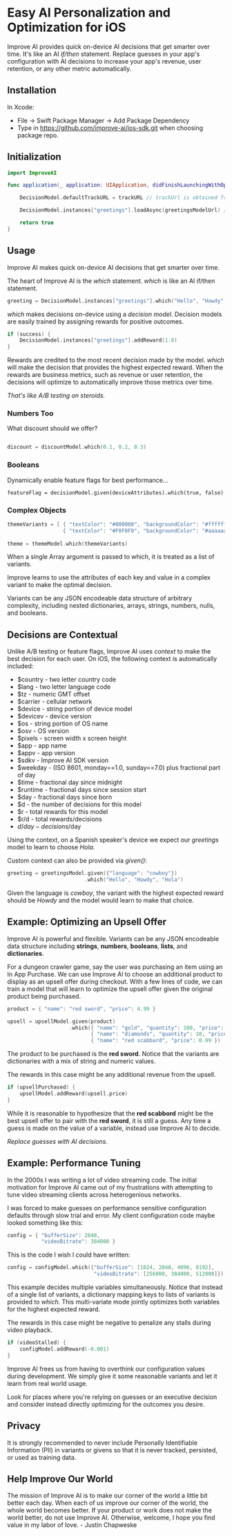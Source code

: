 # Easy AI Personalization and Optimization for iOS

Improve AI provides quick on-device AI decisions that get smarter over time. It's like an AI *if/then* statement. Replace guesses in your app's configuration with AI decisions to increase your app's revenue, user retention, or any other metric automatically.

## Installation

In Xcode:

* File -> Swift Package Manager -> Add Package Dependency
* Type in https://github.com/improve-ai/ios-sdk.git when choosing package repo.

## Initialization

```swift
import ImproveAI
```

```swift
func application(_ application: UIApplication, didFinishLaunchingWithOptions launchOptions: [UIApplication.LaunchOptionsKey: Any]?) -> Bool {

    DecisionModel.defaultTrackURL = trackURL // trackUrl is obtained from your Improve AI Gym configuration

    DecisionModel.instances["greetings"].loadAsync(greetingsModelUrl) // greetingsModelUrl is a trained model output by the Improve AI Gym

    return true
}
```

## Usage

Improve AI makes quick on-device AI decisions that get smarter over time. 

The heart of Improve AI is the *which* statement. *which* is like an AI if/then statement.
```swift
greeting = DecisionModel.instances["greetings"].which("Hello", "Howdy", "Hola")
```

*which* makes decisions on-device using a *decision model*. Decision models are easily trained by assigning rewards for positive outcomes.

```swift
if (success) {
    DecisionModel.instances["greetings"].addReward(1.0)
}
```

Rewards are credited to the most recent decision made by the model. *which* will make the decision that provides the highest expected reward.  When the rewards are business metrics, such as revenue or user retention, the decisions will optimize to automatically improve those metrics over time.

*That's like A/B testing on steroids.*

### Numbers Too

What discount should we offer?

```swift

discount = discountModel.which(0.1, 0.2, 0.3)

```

### Booleans

Dynamically enable feature flags for best performance...

```
featureFlag = decisionModel.given(deviceAttributes).which(true, false)
```

### Complex Objects

```swift
themeVariants = [ { "textColor": "#000000", "backgroundColor": "#ffffff" },
                  { "textColor": "#F0F0F0", "backgroundColor": "#aaaaaa" } ]
                            
theme = themeModel.which(themeVariants)

```
When a single Array argument is passed to which, it is treated as a list of variants.

Improve learns to use the attributes of each key and value in a complex variant to make the optimal decision.

Variants can be any JSON encodeable data structure of arbitrary complexity, including nested dictionaries, arrays, strings, numbers, nulls, and booleans.

## Decisions are Contextual

Unlike A/B testing or feature flags, Improve AI uses *context* to make the best decision for each user. On iOS, the following context is automatically included:

- $country - two letter country code
- $lang - two letter language code
- $tz - numeric GMT offset
- $carrier - cellular network
- $device - string portion of device model
- $devicev - device version
- $os - string portion of OS name
- $osv - OS version
- $pixels - screen width x screen height
- $app - app name
- $appv - app version
- $sdkv - Improve AI SDK version
- $weekday - (ISO 8601, monday==1.0, sunday==7.0) plus fractional part of day
- $time - fractional day since midnight
- $runtime - fractional days since session start
- $day - fractional days since born
- $d - the number of decisions for this model
- $r - total rewards for this model
- $r/d - total rewards/decisions
- $d/day - decisions/$day

Using the context, on a Spanish speaker's device we expect our *greetings* model to learn to choose *Hola*.

Custom context can also be provided via *given()*:

```swift
greeting = greetingsModel.given({"language": "cowboy"})
                         .which("Hello", "Howdy", "Hola")
```

Given the language is *cowboy*, the variant with the highest expected reward should be *Howdy* and the model would learn to make that choice.

## Example: Optimizing an Upsell Offer

Improve AI is powerful and flexible.  Variants can be any JSON encodeable data structure including **strings**, **numbers**, **booleans**, **lists**, and **dictionaries**.

For a dungeon crawler game, say the user was purchasing an item using an In App Purchase.  We can use Improve AI to choose an additional product to display as an upsell offer during checkout. With a few lines of code, we can train a model that will learn to optimize the upsell offer given the original product being purchased. 

```swift
product = { "name": "red sword", "price": 4.99 }

upsell = upsellModel.given(product)
                    .which({ "name": "gold", "quantity": 100, "price": 1.99 },
                           { "name": "diamonds", "quantity": 10, "price": 2.99 },
                           { "name": "red scabbard", "price": 0.99 })
```
The product to be purchased is the **red sword**.  Notice that the variants are dictionaries with a mix of string and numeric values.

The rewards in this case might be any additional revenue from the upsell.

```swift
if (upsellPurchased) {
    upsellModel.addReward(upsell.price)
}
```

While it is reasonable to hypothesize that the **red scabbord** might be the best upsell offer to pair with the **red sword**, it is still a guess. Any time a guess is made on the value of a variable, instead use Improve AI to decide.

*Replace guesses with AI decisions.*

## Example: Performance Tuning

In the 2000s I was writing a lot of video streaming code. The initial motivation for Improve AI came out of my frustrations with attempting to tune video streaming clients across heterogenious networks.

I was forced to make guesses on performance sensitive configuration defaults through slow trial and error. My client configuration code maybe looked something like this:

```swift
config = { "bufferSize": 2048,
           "videoBitrate": 384000 }
```

This is the code I wish I could have written:

```swift
config = configModel.which({"bufferSize": [1024, 2048, 4096, 8192],
                            "videoBitrate": [256000, 384000, 512000]})
```
This example decides multiple variables simultaneously.  Notice that instead of a single list of variants, a dictionary mapping keys to lists of variants is provided to *which*. This multi-variate mode jointly optimizes both variables for the highest expected reward.  

The rewards in this case might be negative to penalize any stalls during video playback.
```swift
if (videoStalled) {
    configModel.addReward(-0.001)
}
```
Improve AI frees us from having to overthink our configuration values during development. We simply give it some reasonable variants and let it learn from real world usage.

Look for places where you're relying on guesses or an executive decision and consider instead directly optimizing for the outcomes you desire.

## Privacy
  
It is strongly recommended to never include Personally Identifiable Information (PII) in variants or givens so that it is never tracked, persisted, or used as training data.

## Help Improve Our World

The mission of Improve AI is to make our corner of the world a little bit better each day. When each of us improve our corner of the world, the whole world becomes better. If your product or work does not make the world better, do not use Improve AI. Otherwise, welcome, I hope you find value in my labor of love. - Justin Chapweske
